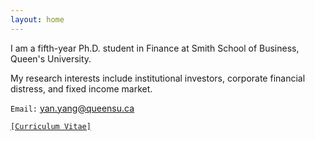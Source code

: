 ```yaml
---
layout: home 
---
```


I am a fifth-year Ph.D. student in Finance at Smith School of Business, Queen's University.

My research interests include institutional investors, corporate financial distress, and fixed income market. 

`Email:` yan.yang@queensu.ca

<a href="https://www.dropbox.com/s/2lljxob0pnmd1nw/YanYang_Aug2022.pdf?dl=0">`[Curriculum Vitae]`</a>




